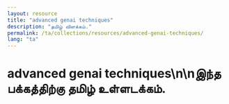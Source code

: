 ```yaml
---
layout: resource
title: "advanced genai techniques"
description: "தமிழ் விளக்கம்."
permalink: /ta/collections/resources/advanced-genai-techniques/
lang: "ta"
---
```


# advanced genai techniques\n\nஇந்த பக்கத்திற்கு தமிழ் உள்ளடக்கம்.
